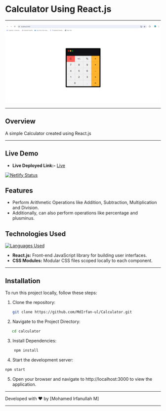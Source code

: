 # Calculator Using React.js
___
![Project Screenshot](ScreenShot.png)
___
## Overview 

A simple Calculator created using React.js
___

## Live Demo

- **Live Deployed Link:-** <a href="https://reactoperator.netlify.app/" target="_blank">Live</a>

[![Netlify Status](https://api.netlify.com/api/v1/badges/a84f4bd6-8f33-4d84-bcc0-836a9750652b/deploy-status)](https://app.netlify.com/sites/reactoperator/deploys)

## Features

- Perform Arithmetic Operations like Addition, Subtraction, Multiplication and Division.
- Additionally, can also perform operations like percentage and plusminus.

## Technologies Used

[![Languages Used](https://skillicons.dev/icons?i=js,html,css,react)](https://skillicons.dev)

- **React.js:** Front-end JavaScript library for building user interfaces.
- **CSS Modules:** Modular CSS files scoped locally to each component.

___

## Installation

To run this project locally, follow these steps:

1. Clone the repository:

   ```bash
   git clone https://github.com/MdIrfan-ul/Calculator.git
   ```
2. Navigate to the Project Directory:
```bash
   cd calculator
   ```
   
3. Install Dependencies:

 ```bash
     npm install
 ```

4. Start the development server:

```bash
npm start
```
5. Open your browser and navigate to http://localhost:3000 to view the application.

___

Developed with ❤️ by [Mohamed Irfanullah M]

___